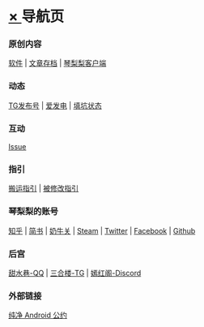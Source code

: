 # [ × ][] 导航页
  
### 原创内容  
[软件][] | [文章存档][] | [琴梨梨客户端][]  
  
### 动态  
[TG发布号][] | [爱发电][] | [填坑状态][]  
  
### 互动  
[Issue][]  
  
### 指引  
[搬运指引][] | [被修改指引][]  
  
### 琴梨梨的账号  
[知乎][] | [简书][] | [奶牛关][] | [Steam][] | [Twitter][] | [Facebook][] | [Github][]  
  
### 后宫  
[甜水巷-QQ][] | [三合楼-TG][] | [嫣红阁-Discord][]
  
### 外部链接  
[纯净 Android 公约][]  


[ × ]: README.md
[软件]: https://github.qinlili.bid/redirect.html?target=https://github.com/qinlili23333/QinliliArticles/releases/
[文章存档]: ArticleSave/list.md
[TG发布号]: https://github.qinlili.bid/redirect.html?target=https://t.me/qinlilibeta
[纯净 Android 公约]: https://github.qinlili.bid/redirect.html?target=https://pure.qinlili.bid
[琴梨梨客户端]: https://github.com/qinlili23333/QinliliArticles/releases/tag/QinliliClient
[爱发电]: https://github.qinlili.bid/redirect.html?target=https://afdian.net/@qinliliAPP
[Issue]: https://github.qinlili.bid/redirect.html?target=https://github.com/qinlili23333/QinliliArticles/issues
[填坑状态]: https://github.qinlili.bid/redirect.html?target=https://github.com/qinlili23333/QinliliArticles/projects/
[搬运指引]: Copyright/Guide.md
[被修改指引]: Copyright/MyAppIsChanged.md
[知乎]: https://github.qinlili.bid/redirect.html?target=https://www.zhihu.com/people/qinlili233/
[简书]: https://github.qinlili.bid/redirect.html?target=https://www.jianshu.com/u/96fffad4d6bd
[奶牛关]: https://github.qinlili.bid/redirect.html?target=https://cowlevel.net/people/qinlili
[Steam]: https://github.qinlili.bid/redirect.html?target=https://steamcommunity.com/id/QINLILI/
[甜水巷-QQ]: https://github.qinlili.bid/redirect.html?target=https://qm.qq.com/cgi-bin/qm/qr?k=f_Nc6Gt0n-jBMNCjpopNJf6-mnoRLY5x
[三合楼-TG]: https://github.qinlili.bid/redirect.html?target=https://t.me/sanhelou
[嫣红阁-Discord]: https://github.qinlili.bid/redirect.html?target=https://discord.gg/n8EwMFn
[Twitter]: https://github.qinlili.bid/redirect.html?target=https://twitter.com/qinlili233
[Facebook]: https://github.qinlili.bid/redirect.html?target=https://www.facebook.com/qinlili233
[Github]: https://github.qinlili.bid/redirect.html?target=https://github.com/qinlili23333
